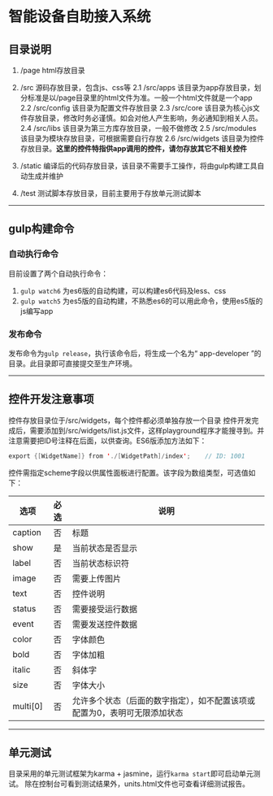 # 智能设备自助接入系统

## 目录说明
1. /page
html存放目录

2. /src
源码存放目录，包含js、css等
2.1 /src/apps
该目录为app存放目录，划分标准是以/page目录里的html文件为准。一般一个html文件就是一个app
2.2 /src/config
该目录为配置文件存放目录
2.3 /src/core
该目录为核心js文件存放目录，修改时务必谨慎。如会对他人产生影响，务必通知到相关人员。
2.4 /src/libs
该目录为第三方库存放目录，一般不做修改
2.5 /src/modules
该目录为模块存放目录，可根据需要自行存放
2.6 /src/widgets
该目录为控件存放目录。**这里的控件特指供app调用的控件，请勿存放其它不相关控件**

3. /static
编译后的代码存放目录，该目录不需要手工操作，将由gulp构建工具自动生成并维护

4. /test
测试脚本存放目录，目前主要用于存放单元测试脚本

***********

## gulp构建命令
### 自动执行命令
目前设置了两个自动执行命令：
1. `gulp watch6` 为es6版的自动构建，可以构建es6代码及less、css
2. `gulp watch5` 为es5版的自动构建，不熟悉es6的可以用此命令，使用es5版的js编写app

### 发布命令
发布命令为`gulp release`，执行该命令后，将生成一个名为“ app-developer ”的目录。此目录即可直接提交至生产环境。

***********

## 控件开发注意事项
控件存放目录位于/src/widgets，每个控件都必须单独存放一个目录
控件开发完成后，需要添加到/src/widgets/list.js文件，这样playground程序才能搜寻到。并注意需要把ID号注释在后面，以供查询。ES6版添加方法如下：
```java
export {[WidgetName]} from './[WidgetPath]/index';    // ID: 1001
```
控件需指定scheme字段以供属性面板进行配置。该字段为数组类型，可选值如下：

| 选项     | 必选 | 说明
|----------|:----:|------------------
| caption  |  否  | 标题
| show     |  是  | 当前状态是否显示
| label    |  否  | 当前状态标识符
| image    |  否  | 需要上传图片
| text     |  否  | 控件说明
| status   |  否  | 需要接受运行数据
| event    |  否  | 需要发送控件数据
| color    |  否  | 字体颜色
| bold     |  否  | 字体加粗
| italic   |  否  | 斜体字
| size     |  否  | 字体大小
| multi[0] |  否  | 允许多个状态（后面的数字指定），如不配置该项或配置为0，表明可无限添加状态

***********

## 单元测试
目录采用的单元测试框架为karma + jasmine，运行`karma start`即可启动单元测试。
除在控制台可看到测试结果外，units.html文件也可查看详细测试报告。